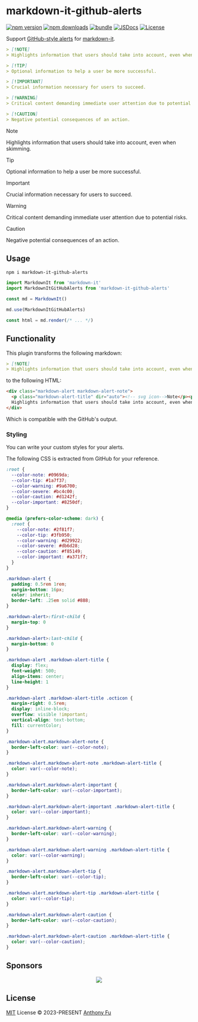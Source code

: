 # markdown-it-github-alerts

[![npm version][npm-version-src]][npm-version-href]
[![npm downloads][npm-downloads-src]][npm-downloads-href]
[![bundle][bundle-src]][bundle-href]
[![JSDocs][jsdocs-src]][jsdocs-href]
[![License][license-src]][license-href]

Support [GitHub-style alerts](https://github.com/orgs/community/discussions/16925) for [markdown-it](https://github.com/markdown-it/markdown-it).

```markdown
> [!NOTE]  
> Highlights information that users should take into account, even when skimming.

> [!TIP]
> Optional information to help a user be more successful.

> [!IMPORTANT]  
> Crucial information necessary for users to succeed.

> [!WARNING]  
> Critical content demanding immediate user attention due to potential risks.

> [!CAUTION]
> Negative potential consequences of an action.
```

> [!NOTE]  
> Highlights information that users should take into account, even when skimming.

> [!TIP]
> Optional information to help a user be more successful.

> [!IMPORTANT]  
> Crucial information necessary for users to succeed.

> [!WARNING]  
> Critical content demanding immediate user attention due to potential risks.

> [!CAUTION]
> Negative potential consequences of an action.

## Usage

```bash
npm i markdown-it-github-alerts
```

```js
import MarkdownIt from 'markdown-it'
import MarkdownItGitHubAlerts from 'markdown-it-github-alerts'

const md = MarkdownIt()

md.use(MarkdownItGitHubAlerts)

const html = md.render(/* ... */)
```

## Functionality

This plugin transforms the following markdown:

```markdown
> [!NOTE]
> Highlights information that users should take into account, even when skimming.
```

to the following HTML:

```html
<div class="markdown-alert markdown-alert-note">
  <p class="markdown-alert-title" dir="auto"><!-- svg icon-->Note</p><p>
  Highlights information that users should take into account, even when skimming.</p>
</div>
```

Which is compatible with the GitHub's output.

### Styling

You can write your custom styles for your alerts.

The following CSS is extracted from GitHub for your reference.

```css
:root {
  --color-note: #0969da;
  --color-tip: #1a7f37;
  --color-warning: #9a6700;
  --color-severe: #bc4c00;
  --color-caution: #d1242f;
  --color-important: #8250df;
}

@media (prefers-color-scheme: dark) {
  :root {
    --color-note: #2f81f7;
    --color-tip: #3fb950;
    --color-warning: #d29922;
    --color-severe: #db6d28;
    --color-caution: #f85149;
    --color-important: #a371f7;
  }
}

.markdown-alert {
  padding: 0.5rem 1rem;
  margin-bottom: 16px;
  color: inherit;
  border-left: .25em solid #888;
}

.markdown-alert>:first-child {
  margin-top: 0
}

.markdown-alert>:last-child {
  margin-bottom: 0
}

.markdown-alert .markdown-alert-title {
  display: flex;
  font-weight: 500;
  align-items: center;
  line-height: 1
}

.markdown-alert .markdown-alert-title .octicon {
  margin-right: 0.5rem;
  display: inline-block;
  overflow: visible !important;
  vertical-align: text-bottom;
  fill: currentColor;
}

.markdown-alert.markdown-alert-note {
  border-left-color: var(--color-note);
}

.markdown-alert.markdown-alert-note .markdown-alert-title {
  color: var(--color-note);
}

.markdown-alert.markdown-alert-important {
  border-left-color: var(--color-important);
}

.markdown-alert.markdown-alert-important .markdown-alert-title {
  color: var(--color-important);
}

.markdown-alert.markdown-alert-warning {
  border-left-color: var(--color-warning);
}

.markdown-alert.markdown-alert-warning .markdown-alert-title {
  color: var(--color-warning);
}

.markdown-alert.markdown-alert-tip {
  border-left-color: var(--color-tip);
}

.markdown-alert.markdown-alert-tip .markdown-alert-title {
  color: var(--color-tip);
}

.markdown-alert.markdown-alert-caution {
  border-left-color: var(--color-caution);
}

.markdown-alert.markdown-alert-caution .markdown-alert-title {
  color: var(--color-caution);
}
```


## Sponsors

<p align="center">
  <a href="https://cdn.jsdelivr.net/gh/antfu/static/sponsors.svg">
    <img src='https://cdn.jsdelivr.net/gh/antfu/static/sponsors.svg'/>
  </a>
</p>

## License

[MIT](./LICENSE) License © 2023-PRESENT [Anthony Fu](https://github.com/antfu)


<!-- Badges -->

[npm-version-src]: https://img.shields.io/npm/v/markdown-it-github-alerts?style=flat&colorA=080f12&colorB=1fa669
[npm-version-href]: https://npmjs.com/package/markdown-it-github-alerts
[npm-downloads-src]: https://img.shields.io/npm/dm/markdown-it-github-alerts?style=flat&colorA=080f12&colorB=1fa669
[npm-downloads-href]: https://npmjs.com/package/markdown-it-github-alerts
[bundle-src]: https://img.shields.io/bundlephobia/minzip/markdown-it-github-alerts?style=flat&colorA=080f12&colorB=1fa669&label=minzip
[bundle-href]: https://bundlephobia.com/result?p=markdown-it-github-alerts
[license-src]: https://img.shields.io/github/license/antfu/markdown-it-github-alerts.svg?style=flat&colorA=080f12&colorB=1fa669
[license-href]: https://github.com/antfu/markdown-it-github-alerts/blob/main/LICENSE
[jsdocs-src]: https://img.shields.io/badge/jsdocs-reference-080f12?style=flat&colorA=080f12&colorB=1fa669
[jsdocs-href]: https://www.jsdocs.io/package/markdown-it-github-alerts
